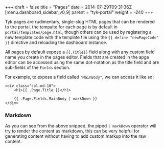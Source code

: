 +++
draft = false
title = "Pages"
date = 2014-07-29T09:31:36Z
[menu.dashboard_sidebar_v0_9]
	parent = "tyk-portal"
    weight = -240
+++

Tyk pages are rudimentary, single-slug HTML pages that can be rendered to the portal, the tempalte for each page is by
default in `portal/templates/page.html`, though others can be used by registering a new template code with the template file
using the `{{ define "newPageCode" }}` directive and reloading the dashboard instance.

All pages by default expose a `{{.Title}}` field along with any custom field name you create in the pages editor. Fields that
are created in the apge editor can be accessed using the same dot-notation as the title field and are sub-fields of the 
`Fields` section.

For example, to expose a field called `"MainBody"`, we can access it like so:

	<div class="col-md-10">
		<h1>{{ .Page.Title }}</h1>
	
		{{ .Page.Fields.MainBody | markDown }}
	</div>

### Markdown

As you can see from the above snipped, the piped `| markDown` operator will try to render the content as markdown, this can be
very helpful for generating content without having to add custom markup into the raw content.


